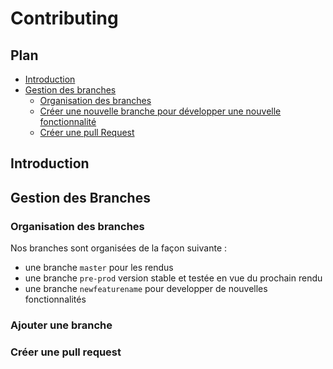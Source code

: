 # Contributing

## Plan
* [Introduction](#Introduction)
* [Gestion des branches](#Gestion-desBranches)
  * [Organisation des branches](#Organisation-des-branches)
  * [Créer une nouvelle branche pour développer une nouvelle fonctionnalité](#Ajouter-une-branche)
  * [Créer une pull Request](#Créer-une-pull-request)

## Introduction
## Gestion des Branches
  ### Organisation des branches
  Nos branches sont organisées de la façon suivante : 
  * une branche `master` pour les rendus
  * une branche `pre-prod` version stable et testée en vue du prochain rendu
  * une branche `newfeaturename` pour developper de nouvelles fonctionnalités
  
  ### Ajouter une branche
  
  
  ### Créer une pull request
